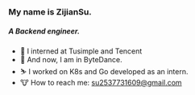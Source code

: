 ### My name is ZijianSu.
##### A Backend engineer.
* 🍎 I interned at Tusimple and Tencent
* 🍉 And now, I am in ByteDance.
* ⛷ I worked on K8s and Go developed as an intern. 
* 🐮 How to reach me: su2537731609@gmail.com
